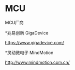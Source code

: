 # MCU

MCU厂商

*兆易创新 GigaDevice

https://www.gigadevice.com/

*灵动微电子 MindMotion

http://www.mindmotion.com.cn/
